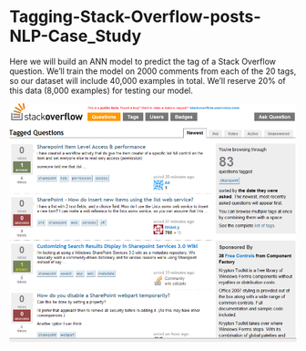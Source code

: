 # Tagging-Stack-Overflow-posts-NLP-Case_Study
Here we will build an ANN model to predict the tag of a Stack Overflow question. We’ll train the model on 2000 comments from each of the 20 tags, so our dataset will include 40,000 examples in total. We’ll reserve 20% of this data (8,000 examples) for testing our model.

<img src='s.png'>
